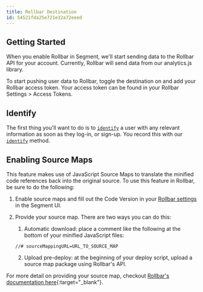 ```yaml
---
title: Rollbar Destination
id: 54521fda25e721e32a72eeed
---
```

## Getting Started

When you enable Rollbar in Segment, we'll start sending data to the Rollbar API for your account. Currently, Rollbar will send data from our analytics.js library.

To start pushing user data to Rollbar, toggle the destination on and add your Rollbar access token. Your access token can be found in your Rollbar Settings > Access Tokens.

## Identify

The first thing you'll want to do is to [`identify`](/docs/connections/spec/identify/) a user with any relevant information as soon as they log-in, or sign-up. You record this with our [`identify`](/docs/connections/spec/identify/) method.

## Enabling Source Maps

This feature makes use of JavaScript Source Maps to translate the minified code references back into the original source. To use this feature in Rollbar, be sure to do the following:

1. Enable source maps and fill out the Code Version in your [Rollbar settings](/docs/connections/destinations/catalog/rollbar/#settings) in the Segment UI.

2. Provide your source map. There are two ways you can do this:

   1. Automatic download: place a comment like the following at the bottom of your minified JavaScript files:

   ```
   //# sourceMappingURL=URL_TO_SOURCE_MAP
   ```

   2. Upload pre-deploy: at the beginning of your deploy script, upload a source map package using Rollbar's API.

  For more detail on providing your source map, checkout [Rollbar's documentation here](https://rollbar.com/docs/source-maps/#step-2-provide-your-source-map){:target="_blank"}.
